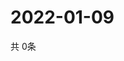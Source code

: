# 2022-01-09
  共 0条

  <!-- BEGIN -->
  <!-- 最后更新时间Sun Jan 09 2022 14:02:54 GMT+0000 (Coordinated Universal Time) -->
  
  <!-- END -->
  
  